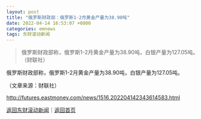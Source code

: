```yaml
---
layout: post
title: "俄罗斯财政部：俄罗斯1-2月黄金产量为38.90吨"
date: 2022-04-14 16:53:07 +0800
categories: emnews
tags: 东财滚动新闻
---
```

> 俄罗斯财政部称，俄罗斯1-2月黄金产量为38.90吨，白银产量为127.05吨。（财联社）

<p>俄罗斯财政部称，俄罗斯1-2月黄金产量为38.90吨，白银产量为127.05吨。</p><p class="em_media">（文章来源：财联社）</p>

<http://futures.eastmoney.com/news/1516,202204142343614583.html>

[返回东财滚动新闻](//finews.withounder.com/emnews/)｜[返回首页](//finews.withounder.com/)